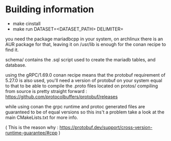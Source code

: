 
# 







# Building information

- make cinstall 
- make run DATASET=<DATASET_PATH> DELIMITER=<DELIMITER>

you need the package mariadbcpp in your system,
on archlinux there is an AUR package for that, leaving it
on /usr/lib is enough for the conan recipe to find it.

schema/ contains the .sql script used to create 
the mariadb tables, and database.

using the gRPC/1.69.0 conan recipe means that the 
protobuf requirement of 5.27.0 is also used, you'll need a version
of protobuf on your system equal to that to be able to compile the .proto
files located on protos/ compiling from source is pretty straight
forward : https://github.com/protocolbuffers/protobuf/releases

while using conan the grpc runtime and protoc generated files are 
guaranteed to be of equal versions so this ins't a problem
take a look at the main CMakeLists.txt for more info.

( This is the reason why :
  https://protobuf.dev/support/cross-version-runtime-guarantee/#cpp )

